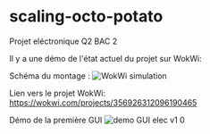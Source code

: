 # scaling-octo-potato
Projet eléctronique Q2 BAC 2

Il y a une démo de l'état actuel du projet sur WokWi:

Schéma du montage :
![WokWi simulation](https://user-images.githubusercontent.com/92795126/219709145-b36db8ce-362d-4c54-b586-7b65b96bcaf1.png)

Lien vers le projet WokWi:
https://wokwi.com/projects/356926312096190465


Démo de la première GUI
![demo GUI elec v1 0](https://user-images.githubusercontent.com/92795126/219708763-d95c829b-2dfa-490d-b9af-1fa8079ecec7.gif)
